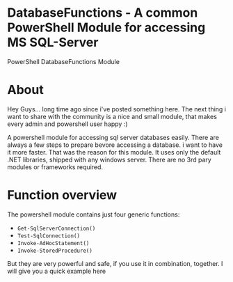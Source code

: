 # DatabaseFunctions - A common PowerShell Module for accessing MS SQL-Server
PowerShell DatabaseFunctions Module

# About
Hey Guys... long time ago since i've posted something here. The next thing i want to share with the community is a nice and small module, that makes every admin and powershell user happy :)

A powershell module for accessing sql server databases easily. There are always a few steps to prepare bevore accessing a database. i want to have it more faster. That was the reason for this module. It uses only the default .NET libraries, shipped with any windows server. There are no 3rd pary modules or frameworks required. 

# Function overview
The powershell module contains just four generic functions:

* `Get-SqlServerConnection()`
* `Test-SqlConnection()`
* `Invoke-AdHocStatement()`
* `Invoke-StoredProcedure()`

But they are very powerful and safe, if you use it in combination, together. I will give you a quick example here
